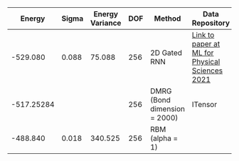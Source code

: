 | Energy     | Sigma | Energy Variance | DOF | Method                       | Data Repository                                              |
|------------|-------|-----------------|-----|------------------------------|--------------------------------------------------------------|
| -529.080   | 0.088 | 75.088          | 256 | 2D Gated RNN                 | [Link to paper at ML for Physical Sciences 2021](https://ml4physicalsciences.github.io/2021/files/NeurIPS_ML4PS_2021_92.pdf) |
| -517.25284 |       |                 | 256 | DMRG (Bond dimension = 2000) | ITensor                                                      |
| -488.840   | 0.018 | 340.525         | 256 | RBM (alpha = 1)              |                                                              |
